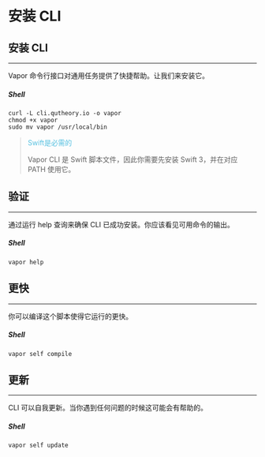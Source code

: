 # 安装 CLI

## 安装 CLI
---
Vapor 命令行接口对通用任务提供了快捷帮助。让我们来安装它。

##### Shell
```
curl -L cli.qutheory.io -o vapor
chmod +x vapor
sudo mv vapor /usr/local/bin
```

> <font color="#56C0E0"> Swift是必需的 </font>
> 
> Vapor CLI 是 Swift 脚本文件，因此你需要先安装 Swift 3，并在对应 PATH 使用它。


## 验证
---
通过运行 help 查询来确保 CLI 已成功安装。你应该看见可用命令的输出。

##### Shell
```
vapor help
```

## 更快
---
你可以编译这个脚本使得它运行的更快。

##### Shell
```
vapor self compile
```

## 更新
---
CLI 可以自我更新。当你遇到任何问题的时候这可能会有帮助的。

##### Shell
```
vapor self update
```